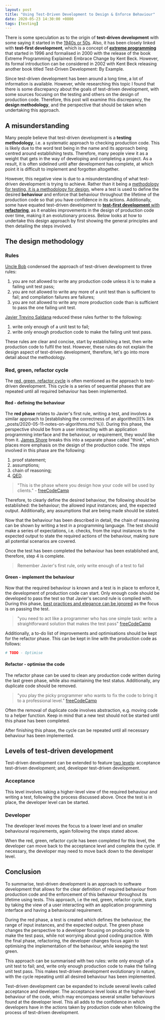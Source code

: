 ```yaml
---
layout: post
title: "Using Test-Driven Development to Design & Enforce Behaviour"
date: 2020-05-23 14:30:00 +0800
tags: [testing]
---
```

There is some speculation as to the origin of **test-driven development** with some saying it started in the [1940s or 50s](https://www.quora.com/Why-does-Kent-Beck-refer-to-the-rediscovery-of-test-driven-development-Whats-the-history-of-test-driven-development-before-Kent-Becks-rediscovery).
Also, it has been closely linked with **test-first development**, which is a concept of [**extreme programming**](http://www.extremeprogramming.org) that started in 1996 and formalised in 2000 with the release of the book Extreme Programming Explained: Embrace Change by Kent Beck.
However, its formal introduction can be considered in 2002 with Kent Beck releasing another book titled Test-Driven Development: By Example.

Since test-driven development has been around a long time, a lot of information is available.
However, while researching this topic I found that there is some discrepancy about the goals of test-driven development, with some sources focusing on the testing and others on the design of production code.
Therefore, this post will examine this discrepancy, the **design methodology**, and the perspective that should be taken when undertaking this approach.

## A misunderstanding
Many people believe that test-driven development is a **testing methodology**, i.e. a systematic approach to checking production code.
This is likely due to the word test being in the name and its approach being centred around establishing tests.
Therefore, many people view it as a weight that gets in the way of developing and completing a project.
As a result, it is often sidelined until after development has complete, at which point it is difficult to implement and forgotten altogether.

However, this negative view is due to a misunderstanding of what test-driven development is trying to achieve.
Rather than it being a [methodology for testing, it is a methodology for design](https://wiki.python.org/moin/TestDrivenDevelopment), where a test is used to define the desired **behaviour** and enforce that behaviour throughout the lifetime of the production code so that you have confidence in its actions.
Additionally, some have equated test-driven development to [**test-first development** with **refactoring**](https://tcagley.wordpress.com/2016/07/26/test-first-and-test-driven-development-is-there-a-difference/), as it enables improvements in the design of production code over time, making it an evolutionary process.
Below looks at how to undertake this design approach by first showing the general principles and then detailing the steps involved.

## The design methodology
### Rules
[Uncle Bob](http://butunclebob.com/ArticleS.UncleBob.TheThreeRulesOfTdd) condensed the approach of test-driven development to three rules:

1. you are not allowed to write any production code unless it is to make a failing unit test pass;
2. you are not allowed to write any more of a unit test than is sufficient to fail; and compilation failures are failures;
3. you are not allowed to write any more production code than is sufficient to pass the one failing unit test.

[Javier Trevino Saldana](http://www.javiersaldana.com/articles/tech/refactoring-the-three-laws-of-tdd) reduced these rules further to the following:

1. write only enough of a unit test to fail;
2. write only enough production code to make the failing unit test pass.

These rules are clear and concise, start by establishing a test, then write production code to fulfil the test.
However, these rules do not explain the design aspect of test-driven development, therefore, let's go into more detail about the methodology.

### Red, green, refactor cycle
The [red, green, refactor cycle](https://www.jamesshore.com/Agile-Book/test_driven_development.html) is often mentioned as the approach to test-driven development.
This cycle is a series of sequential phases that are repeated until all required behaviour has been implemented.

#### Red - defining the behaviour
The **red phase** relates to Javier's first rule, writing a test, and involves a similar approach to [establishing the correctness of an algorithm]({% link _posts/2020-05-11-notes-on-algorithms.md %}).
During this phase, the perspective should be from a user interacting with an application programming interface and the behaviour, or requirement, they would like from it.
[James Shore](https://www.jamesshore.com/Agile-Book/test_driven_development.html) breaks this into a separate phase called "think", which places more emphasis on the design of the production code.
The steps involved in this phase are the following:

1. proof statement;
2. assumptions;
3. chain of reasoning;
4. [QED](https://en.wikipedia.org/wiki/Q.E.D.).

> "This is the phase where you design how your code will be used by clients." - [freeCodeCamp](https://www.freecodecamp.org/news/test-driven-development-what-it-is-and-what-it-is-not-41fa6bca02a2/)

Therefore, to clearly define the desired behaviour, the following should be established: the behaviour; the allowed input instances; and, the expected output.
Additionally, any assumptions that are being made should be stated.

Now that the behaviour has been described in detail, the chain of reasoning can be shown by writing a test in a programming language.
The test should make a series of expectations, i.e. checks, from the input instances to the expected output to state the required actions of the behaviour, making sure all potential scenarios are covered.

Once the test has been completed the behaviour has been established and, therefore, step 4 is complete.

> Remember Javier's first rule, only write enough of a test to fail

#### Green - implement the behaviour
Now that the required behaviour is known and a test is in place to enforce it, the development of production code can start.
Only enough code should be developed to pass the test so that Javier's second rule is complied with.
During this phase, [best practices and elegance can be ignored](https://www.jamesshore.com/Agile-Book/test_driven_development.html) as the focus is on passing the test.

> "you need to act like a programmer who has one simple task: write a straightforward solution that makes the test pass" [freeCodeCamp](https://www.freecodecamp.org/news/test-driven-development-what-it-is-and-what-it-is-not-41fa6bca02a2/)

Additionally, a to-do list of improvements and optimisations should be kept for the refactor phase. This can be kept in line with the production code as follows:

```python
# TODO - Optimise
```

#### Refactor - optimise the code
The refactor phase can be used to clean any production code written during the last green phase, while also maintaining the test status.
Additionally, any duplicate code should be removed.

> "you play the picky programmer who wants to fix the code to bring it to a professional level." [freeCodeCamp](https://www.freecodecamp.org/news/test-driven-development-what-it-is-and-what-it-is-not-41fa6bca02a2/)

Often the removal of duplicate code involves abstraction, e.g. moving code to a helper function.
Keep in mind that a new test should not be started until this phase has been completed.

After finishing this phase, the cycle can be repeated until all necessary behaviour has been implemented.

## Levels of test-driven development
Test-driven development can be extended to feature [two levels](http://www.agiledata.org/essays/tdd.html): acceptance test-driven development; and, developer test-driven development.

### Acceptance
This level involves taking a higher-level view of the required behaviour and writing a test, following the process discussed above.
Once the test is in place, the developer level can be started.

### Developer
The developer level moves the focus to a lower level and on smaller behavioural requirements, again following the steps stated above.

When the red, green, refactor cycle has been completed for this level, the developer can move back to the acceptance level and complete the cycle.
If necessary, the developer may need to move back down to the developer level.

## Conclusion
To summarise, test-driven development is an approach to software development that allows for the clear definition of required behaviour from production code and the enforcement of this behaviour throughout its lifetime using tests.
This approach, i.e the red, green, refactor cycle, starts by taking the view of a user interacting with an application programming interface and having a behavioural requirement.

During the red phase, a test is created which defines the behaviour, the range of input instances, and the expected output.
The green phase changes the perspective to a developer focusing on producing code to make the test pass, while not worrying about good coding practice.
With the final phase, refactoring, the developer changes focus again to optimising the implementation of the behaviour, while keeping the test green.

This approach can be summarised with two rules: write only enough of a unit test to fail; and, write only enough production code to make the failing unit test pass.
This makes test-driven development evolutionary in nature, with the cycle repeating until all desired behaviour has been implemented.

Test-driven development can be expanded to include several levels called acceptance and developer.
The acceptance level looks at the higher-level behaviour of the code, which may encompass several smaller behaviours found at the developer level.
This all adds to the confidence in which developers have in the actions taken by production code when following the process of test-driven development.

